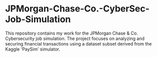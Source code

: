 # JPMorgan-Chase-Co.-CyberSec-Job-Simulation
This repository contains my work for the JPMorgan Chase &amp; Co. Cybersecurity job simulation. The project focuses on analyzing and securing financial transactions using a dataset subset derived from the Kaggle 'PaySim' simulator.
